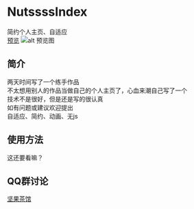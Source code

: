 # NutssssIndex
简约个人主页、自适应  
[预览](https://n0ts.cn/nutssss1/)
![alt 预览图](https://images.gitee.com/uploads/images/2020/0525/000514_3cb0b6fa_2250179.png)

## 简介
两天时间写了一个练手作品  
不太想用别人的作品当做自己的个人主页了，心血来潮自己写了一个  
技术不是很好，但是还是写的很认真  
如有问题或建议欢迎提出  
自适应、简约、动画、无js  

## 使用方法
这还要看嘛？

## QQ群讨论

[坚果茶馆](https://jq.qq.com/?_wv=1027&k=Mh7ah6Dd)